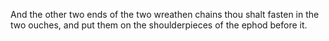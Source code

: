 And the other two ends of the two wreathen chains thou shalt fasten in the two ouches, and put them on the shoulderpieces of the ephod before it.
